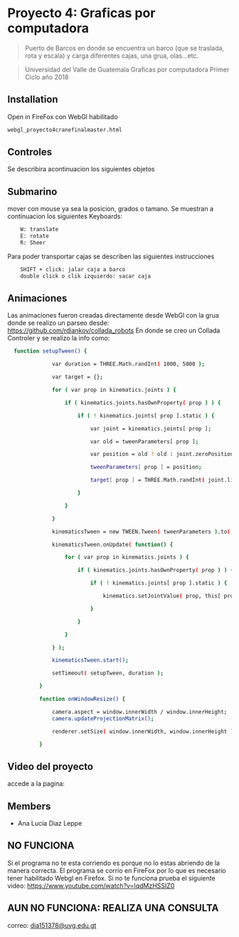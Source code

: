 # Proyecto 4: Graficas por computadora 
> Puerto de Barcos en donde se encuentra un barco (que se traslada, rota y escala) y carga diferentes cajas, una grua, olas...etc.

> Universidad del Valle de Guatemala 
> Graficas por computadora 
> Primer Ciclo año 2018  






## Installation

Open in FireFox con WebGl habilitado

```sh
webgl_proyecto4cranefinalmaster.html
```

## Controles
  Se describira acontinuacion los siguientes objetos
## Submarino
mover con mouse ya sea la posicion, grados o tamano. 
Se muestran a continuacion los siguientes Keyboards:
```sh
    W: translate
    E: rotate
    R: Sheer
```
Para poder transportar cajas se describen las siguientes instrucciones
```sh
    SHIFT + click: jalar caja a barco
    double click o clik izquierdo: sacar caja
```
## Animaciones
  Las animaciones fueron creadas directamente desde WebGl con la grua donde se realizo un parseo desde:
  https://github.com/rdiankov/collada_robots
  En donde se creo un Collada Controler y se realizo la info como:
  ```sh
    function setupTween() {

				var duration = THREE.Math.randInt( 1000, 5000 );

				var target = {};

				for ( var prop in kinematics.joints ) {

					if ( kinematics.joints.hasOwnProperty( prop ) ) {

						if ( ! kinematics.joints[ prop ].static ) {

							var joint = kinematics.joints[ prop ];

							var old = tweenParameters[ prop ];

							var position = old ? old : joint.zeroPosition;

							tweenParameters[ prop ] = position;

							target[ prop ] = THREE.Math.randInt( joint.limits.min, joint.limits.max )

						}

					}

				}

				kinematicsTween = new TWEEN.Tween( tweenParameters ).to( target, duration ).easing( TWEEN.Easing.Quadratic.Out );

				kinematicsTween.onUpdate( function() {

					for ( var prop in kinematics.joints ) {

						if ( kinematics.joints.hasOwnProperty( prop ) ) {

							if ( ! kinematics.joints[ prop ].static ) {

								kinematics.setJointValue( prop, this[ prop ] );

							}

						}

					}

				} );

				kinematicsTween.start();

				setTimeout( setupTween, duration );

			}

			function onWindowResize() {

				camera.aspect = window.innerWidth / window.innerHeight;
				camera.updateProjectionMatrix();

				renderer.setSize( window.innerWidth, window.innerHeight );

			}

```
## Video del proyecto
  accede a la pagina:

## Members

* Ana Lucía Diaz Leppe  

## NO FUNCIONA
  Si el programa no te esta corriendo es porque no lo estas abriendo de la manera correcta. El programa se corrio en FireFox por lo que es necesario tener habilitado Webgl en Firefox. Si no te funciona prueba el siguiente video:
  https://www.youtube.com/watch?v=IqdMzHSSIZ0
## AUN NO FUNCIONA: REALIZA UNA CONSULTA
  correo: dia151378@uvg.edu.gt



<!-- Markdown link & img dfn's -->
[npm-image]: https://img.shields.io/npm/v/datadog-metrics.svg?style=flat-square
[npm-url]: https://npmjs.org/package/datadog-metrics
[npm-downloads]: https://img.shields.io/npm/dm/datadog-metrics.svg?style=flat-square
[wiki]: https://github.com/yourname/yourproject/wiki
